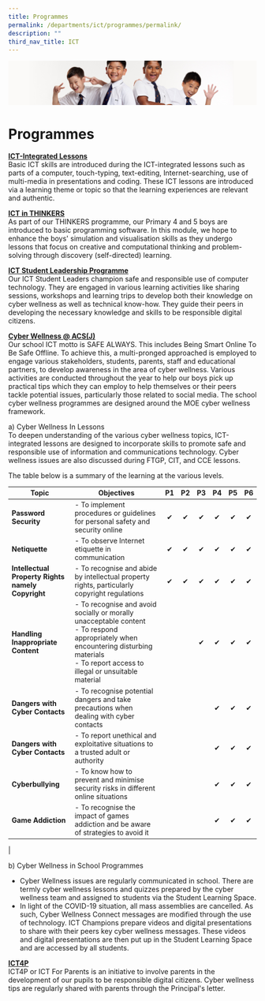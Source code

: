 ```yaml
---
title: Programmes
permalink: /departments/ict/programmes/permalink/
description: ""
third_nav_title: ICT
---
```

![](/images/Sub-banner2.jpg)

Programmes
==========

<b><u>ICT-Integrated Lessons</b></u><br>
Basic ICT skills are introduced during the ICT-integrated lessons such as parts of a computer, touch-typing, text-editing, Internet-searching, use of multi-media in presentations and coding. These ICT lessons are introduced via a learning theme or topic so that the learning experiences are relevant and authentic.

<b><u>ICT in THINKERS</b></u><br>
As part of our THINKERS programme, our Primary 4 and 5 boys are introduced to basic programming software. In this module, we hope to enhance the boys' simulation and visualisation skills as they undergo lessons that focus on creative and computational thinking and problem-solving through discovery (self-directed) learning.

<b><u>ICT Student Leadership Programme</b></u><br>
Our ICT Student Leaders champion safe and responsible use of computer technology. They are engaged in various learning activities like sharing sessions, workshops and learning trips to develop both their knowledge on cyber wellness as well as technical know-how. They guide their peers in developing the necessary knowledge and skills to be responsible digital citizens.

<b><u>Cyber Wellness @ ACS(J)</b></u><br>
Our school ICT motto is SAFE ALWAYS. This includes Being Smart Online To Be Safe Offline. To achieve this, a multi-pronged approached is employed to engage various stakeholders, students, parents, staff and educational partners, to develop awareness in the area of cyber wellness. Various activities are conducted throughout the year to help our boys pick up practical tips which they can employ to help themselves or their peers tackle potential issues, particularly those related to social media. The school cyber wellness programmes are designed around the MOE cyber wellness framework.

a) Cyber Wellness In Lessons<br>
To deepen understanding of the various cyber wellness topics, ICT-integrated lessons are designed to incorporate skills to promote safe and responsible use of information and communications technology. Cyber wellness issues are also discussed during FTGP, CIT, and CCE lessons.

The table below is a summary of the learning at the various levels.

| Topic | Objectives | P1 | P2 | P3 | P4 | P5 | P6 |
|---|---|:---:|:---:|:---:|:---:|:---:|:---:|
| **Password Security** | - To implement procedures or guidelines for personal safety and security online | ✔ | ✔ | ✔ | ✔ | ✔ | ✔ |
| **Netiquette** | - To observe Internet etiquette in communication | ✔ | ✔ | ✔ | ✔ | ✔ | ✔ |
| **Intellectual Property Rights<br>namely Copyright** | - To recognise and abide by intellectual property rights, particularly copyright regulations | ✔ | ✔ | ✔ | ✔ | ✔ | ✔ |
| **Handling Inappropriate Content** | - To recognise and avoid socially or morally unacceptable content<br>- To respond appropriately when encountering disturbing materials<br>- To report access to illegal or unsuitable material |   |   | ✔ | ✔ | ✔ | ✔ |
| **Dangers with Cyber Contacts** | - To recognise potential dangers and take precautions when dealing with cyber contacts |   |   |   | ✔ | ✔ | ✔ |
| **Dangers with Cyber Contacts** | - To report unethical and exploitative situations to a trusted adult or authority |   |   |   | ✔ | ✔ | ✔ |
| **Cyberbullying** | - To know how to prevent and minimise security risks in different online situations |   |   |   | ✔ | ✔ | ✔ |
| **Game Addiction** | - To recognise the impact of games addiction and be aware of strategies to avoid it |   |   |   | ✔ | ✔ | ✔ |
|

b) Cyber Wellness in School Programmes

*   Cyber Wellness issues are regularly communicated in school. There are termly cyber wellness lessons and quizzes prepared by the cyber wellness team and assigned to students via the Student Learning Space.
*   In light of the COVID-19 situation, all mass assemblies are cancelled. As such, Cyber Wellness Connect messages are modified through the use of technology. ICT Champions prepare videos and digital presentations to share with their peers key cyber wellness messages. These videos and digital presentations are then put up in the Student Learning Space and are accessed by all students. 

<b><u>ICT4P</b></u><br>
ICT4P or ICT For Parents is an initiative to involve parents in the development of our pupils to be responsible digital citizens. Cyber wellness tips are regularly shared with parents through the Principal's letter.